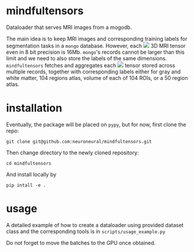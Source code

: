 # mindfultensors
Dataloader that serves MRI images from a mogodb.

The main idea is to keep MRI images and corresponding training labels
for segmentation tasks in a `mongo` database. However, each <img src="https://render.githubusercontent.com/render/math?math=256^3"> 3D MRI
tensor even in 8 bit precision is 16Mb. `mongo`'s records cannot be
larger than this limit and we need to also store the labels of the
same dimensions. `mindfultensors` fetches and aggregates each <img src="https://render.githubusercontent.com/render/math?math=256^3">
tensor stored across multiple records, together with corresponding labels
either for gray and white matter, 104 regions atlas, volume of each of 104 ROIs, or a 50 region
atlas.

# installation

Eventually, the package will be placed on `pypy`, but for now, first
clone the repo:
```
git clone git@github.com:neuroneural/mindfultensors.git
```
Then change directory to the newly cloned repository:
```
cd mindfultensors
```
And install locally by
```
pip intall -e .
```
# usage
A detailed example of how to create a dataloader using provided
dataset class and the corresponding tools is in
`scripts/usage_example.py`

Do not forget to move the batches to the GPU once obtained.

